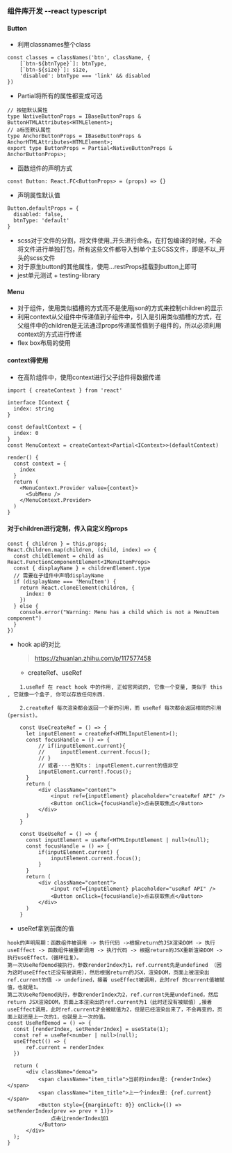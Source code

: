 ### 组件库开发 --react typescript
#### Button
+ 利用classnames整个class
```
const classes = classNames('btn', className, {
    [`btn-${btnType}`]: btnType,
    [`btn-${size}`]: size,
    'disabled': btnType === 'link' && disabled
})
```
+ Partial将所有的属性都变成可选

```
// 按钮默认属性
type NativeButtonProps = IBaseButtonProps & ButtonHTMLAttributes<HTMLElement>;
// a标签默认属性
type AnchorButtonProps = IBaseButtonProps & AnchorHTMLAttributes<HTMLElement>;
export type ButtonProps = Partial<NativeButtonProps & AnchorButtonProps>;
```
+ 函数组件的声明方式
```
const Button: React.FC<ButtonProps> = (props) => {}
```
+ 声明属性默认值
```
Button.defaultProps = {
  disabled: false,
  btnType: 'default'
}
```
+ scss对于文件的分割，将文件使用_开头进行命名，在打包编译的时候，不会将文件进行单独打包，所有这些文件都导入到单个主SCSS文件，即是不以_开头的scss文件
+ 对于原生button的其他属性，使用...restProps挂载到button上即可
+ jest单元测试 + testing-library

#### Menu
+ 对于组件，使用类似插槽的方式而不是使用json的方式来控制children的显示
+ 利用context从父组件中传递值到子组件中，引入是引用类似插槽的方式，在父组件中的children是无法通过props传递属性值到子组件的，所以必须利用context的方式进行传递
+ flex box布局的使用

#### context得使用
+ 在高阶组件中，使用context进行父子组件得数据传递

```
import { createContext } from 'react'

interface IContext {
  index: string
}

const defaultContext = {
  index: 0
}
const MenuContext = createContext<Partial<IContext>>(defaultContext)

render() {
  const context = {
    index
  }
  return (
    <MenuContext.Provider value={context}>
      <SubMenu />
    </MenuContext.Provider>
  )
}
```

#### 对于children进行定制，传入自定义的props
```
const { children } = this.props;
React.Children.map(children, (child, index) => {
  const childElement = child as React.FunctionComponentElement<IMenuItemProps>
  const { displayName } = childrenElement.type
  // 需要在子组件中声明displayName
  if (displayName === 'MenuItem') {
    return React.cloneElement(children, {
      index: 0
    })
  } else {
    console.error("Warning: Menu has a child which is not a MenuItem component")
  }
})
```

+ hook api的对比  
  
  > https://zhuanlan.zhihu.com/p/117577458
  + createRef、useRef
```
    1.useRef 在 react hook 中的作用, 正如官网说的, 它像一个变量, 类似于 this , 它就像一个盒子, 你可以存放任何东西.

    2.createRef 每次渲染都会返回一个新的引用，而 useRef 每次都会返回相同的引用(persist)。

    const UseCreateRef = () => {
      let inputElement = createRef<HTMLInputElement>();
      const focusHandle = () => {
          // if(inputElement.current){
          //     inputElement.current.focus();
          // }
          // 或者----告知ts： inputElement.current的值非空
          inputElement.current!.focus();
      }
      return (
          <div className="content">
              <input ref={inputElement} placeholder="createRef API" />
              <Button onClick={focusHandle}>点击获取焦点</Button>
          </div>
      )
    }

    const UseUseRef = () => {
      const inputElement = useRef<HTMLInputElement | null>(null);
      const focusHandle = () => {
          if(inputElement.current) {
              inputElement.current.focus();
          }
      }
      return (
          <div className="content">
              <input ref={inputElement} placeholder="useRef API" />
              <Button onClick={focusHandle}>点击获取焦点</Button>
          </div>
      )
    }
```

+ useRef拿到前面的值
```
hook的声明周期：函数组件被调用 -> 执行代码 ->根据return的JSX渲染DOM -> 执行useEffect -> 函数组件被重新调用 -> 执行代码 -> 根据return的JSX重新渲染DOM -> 执行useEffect。（循环往复）。  
第一次UseRefDemod被执行，参数renderIndex为1，ref.current先是undefined （因为这时useEffect还没有被调用），然后根据return的JSX，渲染DOM，页面上被渲染出ref.current的值 -> undefined，接着 useEffect被调用，此时ref 的current值被赋值，也就是1。  
第二次UseRefDemod执行，参数renderIndex为2，ref.current先是undefined，然后return JSX渲染DOM，页面上本渲染出的ref.current为1（此时还没有被赋值）,接着useEffect调用，此时ref.current才会被赋值为2，但是已经渲染出来了，不会再变的，页面上就还是上一次的1，也就是上一次的值。
const UseRefDemod = () => {
  const [renderIndex, setRenderIndex] = useState(1);
  const ref = useRef<number | null>(null);
  useEffect(() => {
      ref.current = renderIndex
  })

  return (
      <div className="demoa">
          <span className="item_title">当前的index是: {renderIndex}</span>
          <span className="item_title">上一个index是: {ref.current}</span>
          <Button style={{marginLeft: 0}} onClick={() => setRenderIndex(prev => prev + 1)}>
              点击让renderIndex加1
          </Button>
      </div>
  );
}
```